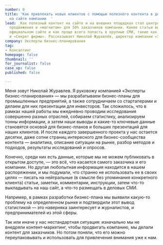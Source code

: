 ```yaml
---
number: 0
title: 'Как привлекать новых клиентов с помощью полезного контента в деловых СМИ и
  на сайте компании  '
lead: _Как полезный контент на сайте и на внешних площадках стал центром стратегии
  продвижения и «магнитом» для 50% заказчиков компании. Какие статьи выкладывать на
  официальном сайте и как проще всего попасть в крупные СМИ, такие как «Коммерсантъ»
  и «Секрет фирмы». Рассказывает Николай Журавлёв, директор компании «Эксперты бизнес-планирования»._
company: Эксперты бизнес-планирования
tag:
- Консалтинг
homepage: false
thumbnail: ''
for_journalist: false
case_vp: false
published: false

---
```

Меня зовут Николай Журавлев. Я руковожу компанией «Эксперты бизнес-планирования» — мы разрабатываем бизнес-планы для промышленных предприятий, а также сотрудничаем со стартаперами и делаем для них презентации для инвесторов. Так сложилось, что в рамках нашей работы мы ежедневно проводим исследования совершенно разных отраслей, собираем статистику, анализируем тонны информации, а затем наши выводы и какие-то ключевые данные становятся основой для бизнес-планов и больших презентаций для наших клиентов. И после каждого завершенного проекта у нас остается десятки, даже сотни страниц интересного для бизнес-сообщества контента — аналитика, описание ситуации на рынке, разбор методов и подходов, результаты исследований и опросов.

Конечно, среди них есть данные, которые мы не можем публиковать в открытом доступе, — это всё, что касается самого заказчика и его компании. Но другая любопытная информация находится в нашем распоряжении, и мы подумали, что странно не использовать ее в своих целях — писать на нейтральные (в смысле без упоминания конкретного клиента) статьи, заметки, комментарии, инструкции, затем что-то выкладывать на наш сайт, а что-то размещать в деловых СМИ.

Например, в рамках разработки бизнес-плана мы выявили какую-то проблему на определенном рынке и подтвердили этот вывод статистикой — это наверняка заинтересует и журналистов, и предпринимателей из этой сферы.

Так или иначе у нас нестандартная ситуация: изначально мы не внедряли контент-маркетинг, чтобы продвигать компанию, мы делали контент для заказчиков. Но потом поняли, что его можно переупаковывать и использовать для привлечения внимания уже к нам.